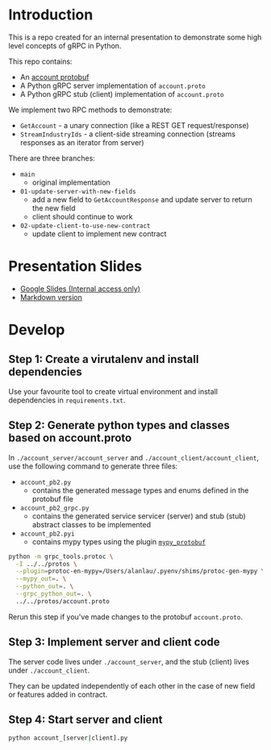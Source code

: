 
# Introduction
This is a repo created for an internal presentation to demonstrate some high level concepts of gRPC in Python.

This repo contains:
- An [account protobuf](./protos/account.proto)
- A Python gRPC server implementation of `account.proto`
- A Python gRPC stub (client) implementation of `account.proto`

We implement two RPC methods to demonstrate:
- `GetAccount` - a unary connection (like a REST GET request/response)
- `StreamIndustryIds`  - a client-side streaming connection (streams responses as an iterator from server)

There are three branches:
- `main` 
  - original implementation
- `01-update-server-with-new-fields` 
  - add a new field to `GetAccountResponse` and update server to return the new field
  - client should continue to work
- `02-update-client-to-use-new-contract` 
  - update client to implement new contract

# Presentation Slides
- [Google Slides (Internal access only)](https://docs.google.com/presentation/d/1a8gHWwjPL0DS4docXKngc9zdWtMsI2dIf1dYiWbOn88/edit?usp=sharing)
- [Markdown version](./gRPC-python.md)

# Develop

## Step 1: Create a virutalenv and install dependencies

Use your favourite tool to create virtual environment and install dependencies in `requirements.txt`.

## Step 2: Generate python types and classes based on account.proto

In `./account_server/account_server` and `./account_client/account_client`, use the following command to generate three files:
- `account_pb2.py`
  - contains the generated message types and enums defined in the protobuf file 
- `account_pb2_grpc.py`
  - contains the generated service servicer (server) and stub (stub) abstract classes to be implemented
- `account_pb2.pyi`
  - contains mypy types using the plugin [`mypy_protobuf`](https://github.com/nipunn1313/mypy-protobuf)

```bash
python -m grpc_tools.protoc \
  -I ../../protos \
  --plugin=protoc-en-mypy=/Users/alanlau/.pyenv/shims/protoc-gen-mypy \
  --mypy_out=. \
  --python_out=. \
  --grpc_python_out=. \
  ../../protos/account.proto
```

Rerun this step if you've made changes to the protobuf `account.proto`.

## Step 3: Implement server and client code

The server code lives under `./account_server`, and the stub (client) lives under `./account_client`. 

They can be updated independently of each other in the case of new field or features added in contract.


## Step 4: Start server and client

```bash
python account_[server|client].py
```
